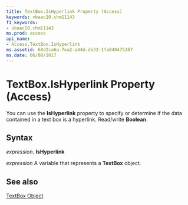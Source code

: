 ```yaml
---
title: TextBox.IsHyperlink Property (Access)
keywords: vbaac10.chm11143
f1_keywords:
- vbaac10.chm11143
ms.prod: access
api_name:
- Access.TextBox.IsHyperlink
ms.assetid: 68d2ca6a-7ea2-a44d-db32-1fa040475267
ms.date: 06/08/2017
---
```



# TextBox.IsHyperlink Property (Access)

You can use the  **IsHyperlink** property to specify or determine if the data contained in a text box is a hyperlink. Read/write **Boolean**.


## Syntax

 _expression_. **IsHyperlink**

 _expression_ A variable that represents a **TextBox** object.


## See also


[TextBox Object](Access.TextBox.md)

